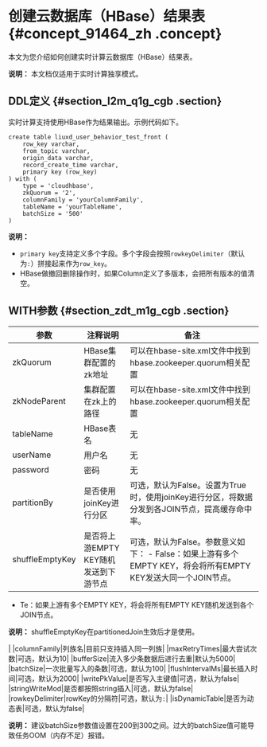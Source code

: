 # 创建云数据库（HBase）结果表 {#concept_91464_zh .concept}

本文为您介绍如何创建实时计算云数据库（HBase）结果表。

**说明：** 本文档仅适用于实时计算独享模式。

## DDL定义 {#section_l2m_q1g_cgb .section}

实时计算支持使用HBase作为结果输出。示例代码如下。

```
create table liuxd_user_behavior_test_front (
    row_key varchar,
    from_topic varchar,
    origin_data varchar,
    record_create_time varchar,
    primary key (row_key)
) with (
    type = 'cloudhbase',
    zkQuorum = '2',  
    columnFamily = 'yourColumnFamily',
    tableName = 'yourTableName',
    batchSize = '500'
)	
```

**说明：** 

-   `primary key`支持定义多个字段。多个字段会按照`rowkeyDelimiter`（默认为`:`）拼接起来作为`row_key`。
-   HBase做撤回删除操作时，如果Column定义了多版本，会把所有版本的值清空。

## WITH参数 {#section_zdt_m1g_cgb .section}

|参数|注释说明|备注|
|--|----|--|
|zkQuorum|HBase集群配置的zk地址|可以在hbase-site.xml文件中找到hbase.zookeeper.quorum相关配置|
|zkNodeParent|集群配置在zk上的路径|可以在hbase-site.xml文件中找到hbase.zookeeper.quorum相关配置|
|tableName|HBase表名|无|
|userName|用户名|无|
|password|密码|无|
|partitionBy|是否使用joinKey进行分区|可选，默认为False。设置为True时，使用joinKey进行分区，将数据分发到各JOIN节点，提高缓存命中率。|
|shuffleEmptyKey|是否将上游EMPTY KEY随机发送到下游节点|可选，默认为False。参数意义如下： -   False：如果上游有多个EMPTY KEY，将会将所有EMPTY KEY发送大同一个JOIN节点。
-   Te：如果上游有多个EMPTY KEY，将会将所有EMPTY KEY随机发送到各个JOIN节点。

 **说明：** shuffleEmptyKey在partitionedJoin生效后才是使用。

 |
|columnFamily|列族名|目前只支持插入同一列族|
|maxRetryTimes|最大尝试次数|可选，默认为10|
|bufferSize|流入多少条数据后进行去重|默认为5000|
|batchSize|一次批量写入的条数|可选，默认为100|
|flushIntervalMs|最长插入时间|可选，默认为2000|
|writePkValue|是否写入主键值|可选，默认为false|
|stringWriteMod|是否都按照string插入|可选，默认为false|
|rowkeyDelimiter|rowKey的分隔符|可选，默认为`:`|
|isDynamicTable|是否为动态表|可选，默认为false|

**说明：** 建议batchSize参数值设置在200到300之间。过大的batchSize值可能导致任务OOM（内存不足）报错。

